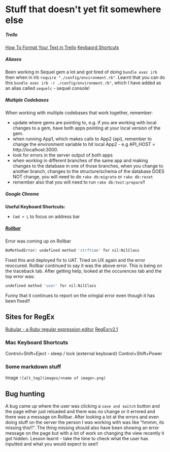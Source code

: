 # Stuff that doesn't yet fit somewhere else

##### Trello
[How To Format Your Text in Trello](http://help.trello.com/article/821-using-markdown-in-trello)
[Keybaord Shortcuts](https://trello.com/shortcuts)


##### Aliases
Been working in Sequel gem a lot and got tired of doing `bundle exec irb` then when in irb `require "./config/environment.rb"`.
Learnt that you can do this `bundle exec irb -r ./config/environment.rb"`, which I have added as an alias called `sequelc` - sequel console!

##### Multiple Codebases
When working with multiple codebases that work together, remember:
- update where gems are pointing to, e.g. if you are working with local changes to a gem, have both apps pointing at your local version of the gem.
- when running App1, which makes calls to App2 (api), remember to change the environment variable to hit local App2 - e.g API_HOST = http://localhost:3000.
- look for errors in the server output of both apps
- when working in different branches of the same app and making changes to the database in one of those branches, when you change to another branch, changes to the structure/schema of the database DOES NOT change, you will need to do `rake db:migrate` or `rake db:reset`
- remember also that you will need to run `rake db:test:prepare`!!


##### Google Chrome
**Useful Keyboard Shortcuts:**
- `Cmd + L` to focus on address bar

##### [Rollbar](https://rollbar.com)
Error was coming up on Rollbar
```bash
NoMethodError: undefined method 'strftime' for nil:NilClass
```
Fixed this and deployed fix to UAT.
Tried on UX again and the error reoccured. Rollbar continued to say it was the above error.
This is being on the traceback tab.
After getting help, looked at the occurences tab and the top error was:
```bash
undefined method 'user' for nil:NilClass
```
Funny that it continues to report on the oringial error even though it has been fixed!!


## Sites for RegEx
[Rubular - a Ruby regular expression editor](http://rubular.com/)
[RegExrv2.1](http://regexr.com/)


### Mac Keyboard Shortcuts
Control+Shift+Eject - sleep / lock (external keyboard)
Control+Shift+Power


### Some markdown stuff

Image
`![alt_tag](images/<name of image>.png)`


## Bug hunting

A bug came up where the user was clicking a `save and switch` button and the page either just reloaded and there was no change or it errored and there was a message on Rollbar. After looking a lot at the errors and even doing stuff on the server the person I was working with was like "hmmm, its missing this!!". The thing missing should also have been showing an error message on the page but with a lot of work on changing the view recently it got hidden. 
Lesson learnt - take the time to check what the user has inputted and what you would expect to see!!
